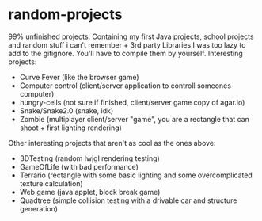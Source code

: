 
# random-projects
99% unfinished projects.
Containing my first Java projects, school projects and random stuff i can't remember + 3rd party Libraries I was too lazy to add to the gitignore.
You'll have to compile them by yourself.
Interesting projects:

 - Curve Fever (like the browser game)
 - Computer control (client/server application to controll someones computer)
 - hungry-cells (not sure if finished, client/server game copy of agar.io)
 - Snake/Snake2.0 (snake, idk)
 - Zombie (multiplayer client/server "game", you are a rectangle that can shoot + first lighting rendering)

Other interesting projects that aren't as cool as the ones above:

 - 3DTesting (random lwjgl rendering testing)
 - GameOfLife (with bad performance)
 - Terrario (rectangle with some basic lighting and some overcomplicated texture calculation)
 - Web game (java applet, block break game)
 - Quadtree (simple collision testing with a drivable car and structure generation)
